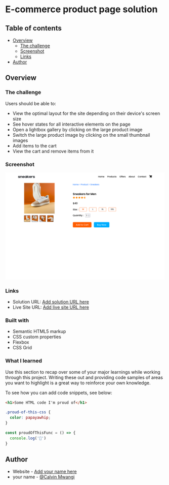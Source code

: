 # E-commerce product page solution



## Table of contents

- [Overview](#overview)
  - [The challenge](#the-challenge)
  - [Screenshot](#screenshot)
  - [Links](#links)
- [Author](#author)


## Overview

### The challenge

Users should be able to:

- View the optimal layout for the site depending on their device's screen size
- See hover states for all interactive elements on the page
- Open a lightbox gallery by clicking on the large product image
- Switch the large product image by clicking on the small thumbnail images
- Add items to the cart
- View the cart and remove items from it

### Screenshot

![](./img/Screen%20Shot%202023-05-06%20at%2013.12.27.png)


### Links

- Solution URL: [Add solution URL here](https://munenecalvin.github.io/E-Commerce-Product-Page/)
- Live Site URL: [Add live site URL here](https://munenecalvin.github.io/E-Commerce-Product-Page/)


### Built with

- Semantic HTML5 markup
- CSS custom properties
- Flexbox
- CSS Grid


### What I learned

Use this section to recap over some of your major learnings while working through this project. Writing these out and providing code samples of areas you want to highlight is a great way to reinforce your own knowledge.

To see how you can add code snippets, see below:

```html
<h1>Some HTML code I'm proud of</h1>
```
```css
.proud-of-this-css {
  color: papayawhip;
}
```
```js
const proudOfThisFunc = () => {
  console.log('🎉')
}
```


## Author

- Website - [Add your name here](https://calshawn.netlify.app/)
- your name  - [@Calvin Mwangi](https://github.com/MuneneCalvin)

